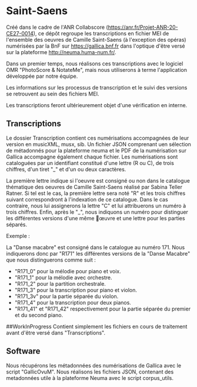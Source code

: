 # Saint-Saens
Créé dans le cadre de l'ANR Collabscore (https://anr.fr/Projet-ANR-20-CE27-0014), ce dépôt regroupe les transcriptions en fichier MEI de l'ensemble des oeuvres de Camille Saint-Saens (à l'exception des opéras) numérisées par la BnF sur https://gallica.bnf.fr dans l'optique d'être versé sur la plateforme http://neuma.huma-num.fr/.

Dans un premier temps, nous réalisons ces transcriptions avec le logiciel OMR "PhotoScore & NotateMe", mais nous utiliserons à terme l'application développée par notre équipe.

Les informations sur les processus de transcription et le suivi des versions se retrouvent au sein des fichiers MEI.

Les transcriptions feront ultérieurement objet d'une vérification en interne.


## Transcriptions
Le dossier Transcription contient ces numérisations accompagnées de leur version en musicXML, musx, sib. Un fichier JSON comprenant uen sélection de métadonnés pour la plateforme neuma et le PDF de la numérisation sur Gallica accompagne également chaque fichier.
Les numérisations sont cataloguées par un identifiant constitué d'une lettre (R ou C), de trois chiffres, d'un tiret "_" et d'un ou deux caractères.

La première lettre indique si l'oeuvre est consigné ou non dans le catalogue thématique des oeuvres de Camille Saint-Saens réalisé par Sabina Teller Ratner. Si tel est le cas, la première lettre sera noté "R" et les trois chiffres suivant correspondront à l'indexation de ce catalogue.
Dans le cas contraire, nous lui assignerons la lettre "C" et lui attribuerons un numéro à trois chiffres.
Enfin, après le "_", nous indiquons un numéro pour distinguer les différentes versions d'une même œuvre et une lettre pour les parties séparés.

Exemple : 

La "Danse macabre" est consigné dans le catalogue au numéro 171. Nous indiquerons donc par "R171" les différentes versions de la "Danse Macabre" que nous distinguerons comme suit :
- "R171_0" pour la mélodie pour piano et voix.
- "R171_1" pour la mélodie avec orchestre.
- "R171_2" pour la partition orchestrale.
- "R171_3" pour la transcription pour piano et violon.
- "R171_3v" pour la partie séparée du violon.
- "R171_4" pour la transcription pour deux pianos.
- "R171_41" et "R171_42" respectivement pour la partie séparée du premier et du second piano.

##WorkInProgress
Contient simplement les fichiers en cours de traitement avant d'être versé dans "Transcriptions".

## Software
Nous récupérons les métadonnées des numérisations de Gallica avec le script "GallicOvuM".
Nous réalisons les fichiers JSON, contenant des metadonnées utile à la plateforme Neuma avec le script corpus_utils.